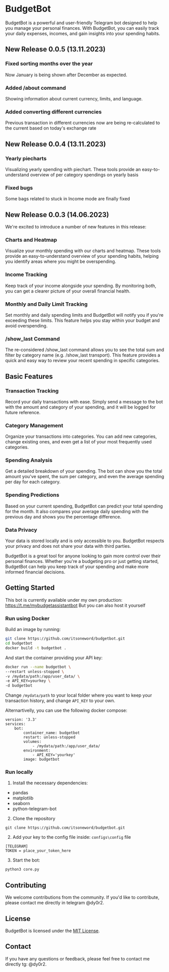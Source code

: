 # BudgetBot

BudgetBot is a powerful and user-friendly Telegram bot designed to help you manage your personal finances. With BudgetBot, you can easily track your daily expenses, incomes, and gain insights into your spending habits.

## New Release 0.0.5 (13.11.2023)

### Fixed sorting months over the year
Now January is being shown after December as expected.
### Added /about command
Showing information about current currency, limits, and language.
### Added converting different currencies
Previous transaction in different currencies now are being re-calculated to the current based on today's exchange rate

## New Release 0.0.4 (13.11.2023)

### Yearly piecharts

Visualizing yearly spending with piechart. These tools provide an easy-to-understand overview of per category spendings on yearly basis

### Fixed bugs
Some bags related to stuck in Income mode are finally fixed

## New Release 0.0.3 (14.06.2023)

We're excited to introduce a number of new features in this release:

### Charts and Heatmap

Visualize your monthly spending with our charts and heatmap. These tools provide an easy-to-understand overview of your spending habits, helping you identify areas where you might be overspending.

### Income Tracking

Keep track of your income alongside your spending. By monitoring both, you can get a clearer picture of your overall financial health.

### Monthly and Daily Limit Tracking

Set monthly and daily spending limits and BudgetBot will notify you if you're exceeding these limits. This feature helps you stay within your budget and avoid overspending.

### /show_last Command

The re-considered /show_last command allows you to see the total sum and filter by category name (e.g. /show_last transport). This feature provides a quick and easy way to review your recent spending in specific categories.

## Basic Features

### Transaction Tracking

Record your daily transactions with ease. Simply send a message to the bot with the amount and category of your spending, and it will be logged for future reference.

### Category Management

Organize your transactions into categories. You can add new categories, change existing ones, and even get a list of your most frequently used categories.

### Spending Analysis

Get a detailed breakdown of your spending. The bot can show you the total amount you've spent, the sum per category, and even the average spending per day for each category.

### Spending Predictions

Based on your current spending, BudgetBot can predict your total spending for the month. It also compares your average daily spending with the previous day and shows you the percentage difference.

### Data Privacy

Your data is stored locally and is only accessible to you. BudgetBot respects your privacy and does not share your data with third parties.

BudgetBot is a great tool for anyone looking to gain more control over their personal finances. Whether you're a budgeting pro or just getting started, BudgetBot can help you keep track of your spending and make more informed financial decisions.


## Getting Started

This bot is currently available under my own production: https://t.me/mybudgetassistantbot
But you can also host it yourself

### Run using Docker

Build an image by running:

```Bash
git clone https://github.com/itsoneword/budgetbot.git
cd budgetbot
docker build -t budgetbot .
```

And start the container providing your API key:

```Bash
docker run --name budgetbot \
--restart unless-stopped \
-v /mydata/path:/app/user_data/ \
-e API_KEY=yourkey \
-d budgetbot
```
Change `/mydata/path` to your local folder where you want to keep your transaction history, and change `API_KEY` to your own.

Alternartivelly, you can use the following docker compose:

```Docker
version: '3.3'
services:
    bot:
        container_name: budgetbot
        restart: unless-stopped
        volumes:
            - /mydata/path:/app/user_data/
        environment:
            - API_KEY='yourkey'
        image: budgetbot
```


### Run locally

1. Install the necessary dependencies:  
* pandas
* matplotlib
* seaborn
* python-telegram-bot

2. Clone the repository 
```
git clone https://github.com/itsoneword/budgetbot.git
```
2. Add your key to the config file inside: `configs\config` file 
```
[TELEGRAM]  
TOKEN = place_your_token_here
```
3. Start the bot: 

```bash
python3 core.py
```

## Contributing

We welcome contributions from the community. If you'd like to contribute, please contact me directly in telegram @dy0r2.

## License

BudgetBot is licensed under the [MIT License](LICENSE).

## Contact

If you have any questions or feedback, please feel free to contact me directly tg: @dy0r2.

